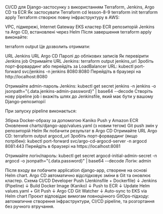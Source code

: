 CI/CD для Django-застосунку з використанням Terraform, Jenkins, Argo CD та ECR
Як застосувати Terraform
cd lesson-8-9
terraform init
terraform apply
Terraform створює повну інфраструктуру в AWS:

VPC, підмережі, Internet Gateway
EKS кластер
ECR репозиторій
Jenkins та Argo CD, встановлені через Helm
Після завершення terraform apply виконайте:

terraform output
Це дозволить отримати:

URL Jenkins
URL Argo CD
Паролі до облікових записів
Як перевірити Jenkins job
Отримайте URL Jenkins:
terraform output jenkins_url
Зробіть порт-форвардинг або перейдіть за LoadBalancer URL:
kubectl port-forward svc/jenkins -n jenkins 8080:8080
Перейдіть в браузері на http://localhost:8080

Отримайте admin-пароль Jenkins:
kubectl get secret jenkins -n jenkins -o jsonpath="{.data.jenkins-admin-password}" | base64 --decode
Створіть нову pipeline job і вкажіть шлях до Jenkinsfile, який має бути у вашому Django-репозиторії

При запуску pipeline виконається:

Збірка Docker-образу за допомогою Kaniko
Push у Amazon ECR
Оновлення charts/django-app/values.yaml (з новим тегом)
Git push змін у репозиторій Helm
Як побачити результат в Argo CD
Отримайте URL Argo CD:
terraform output argocd_url
Зробіть порт-форвардинг (якщо потрібен):
kubectl port-forward svc/argo-cd-argocd-server -n argocd 8081:443
Перейдіть в браузері на https://localhost:8081

Отримайте логін/пароль:
kubectl get secret argocd-initial-admin-secret -n argocd -o jsonpath="{.data.password}" | base64 --decode
Логін: admin

Після входу ви побачите application django-app, створене на основі Helm chart. Argo CD автоматично відслідковує зміни в Git та оновлює кластер.
Схема CI/CD
Developer Push (Jenkinsfile + Dockerfile)
           ↓
      Jenkins (Pipeline)
           ↓
     Build Docker Image (Kaniko)
           ↓
      Push to ECR
           ↓
Update Helm values.yaml + Git Push
           ↓
      Argo CD Git Watcher
           ↓
    Auto-sync to EKS via Helm chart
Проєкт відповідає вимогам повноцінного GitOps-підходу: автоматичне створення інфраструктури, CI/CD pipeline, та розгортання без ручного втручання.
